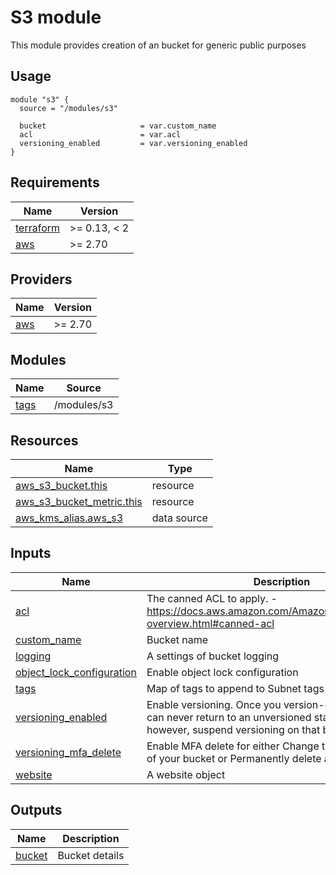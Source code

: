 # S3 module

This module provides creation of an bucket for generic public purposes

## Usage

```hcl
module "s3" {
  source = "/modules/s3"

  bucket                     = var.custom_name
  acl                        = var.acl
  versioning_enabled         = var.versioning_enabled
}
```

<!-- TFDOC_START -->
## Requirements

| Name | Version |
|------|---------|
| <a name="requirement_terraform"></a> [terraform](#requirement\_terraform) | >= 0.13, < 2 |
| <a name="requirement_aws"></a> [aws](#requirement\_aws) | >= 2.70 |

## Providers

| Name | Version |
|------|---------|
| <a name="provider_aws"></a> [aws](#provider\_aws) | >= 2.70 |

## Modules

| Name | Source |
|------|--------|
| <a name="modules"></a> [tags](#module\_tags) | /modules/s3 |

## Resources

| Name | Type |
|------|------|
| [aws_s3_bucket.this](https://registry.terraform.io/providers/hashicorp/aws/latest/docs/resources/s3_bucket) | resource |
| [aws_s3_bucket_metric.this](https://registry.terraform.io/providers/hashicorp/aws/latest/docs/resources/s3_bucket_metric) | resource |
| [aws_kms_alias.aws_s3](https://registry.terraform.io/providers/hashicorp/aws/latest/docs/data-sources/kms_alias) | data source |

## Inputs

| Name | Description | Type | Default | Required |
|------|-------------|------|---------|:--------:|
| <a name="input_acl"></a> [acl](#input\_acl) | The canned ACL to apply. - https://docs.aws.amazon.com/AmazonS3/latest/dev/acl-overview.html#canned-acl | `string` | `"private"` | no |
| <a name="input_custom_name"></a> [custom\_name](#input\_custom\_name) | Bucket name | `string` | `null` | no |
| <a name="input_logging"></a> [logging](#input\_logging) | A settings of bucket logging | `list(map(string))` | `[]` | no |
| <a name="input_object_lock_configuration"></a> [object\_lock\_configuration](#input\_object\_lock\_configuration) | Enable object lock configuration | `bool` | `false` | no |
| <a name="input_tags"></a> [tags](#input\_tags) | Map of tags to append to Subnet tags | `map(string)` | `{}` | no |
| <a name="input_versioning_enabled"></a> [versioning\_enabled](#input\_versioning\_enabled) | Enable versioning. Once you version-enable a bucket, it can never return to an unversioned state. You can, however, suspend versioning on that bucket | `bool` | `false` | no |
| <a name="input_versioning_mfa_delete"></a> [versioning\_mfa\_delete](#input\_versioning\_mfa\_delete) | Enable MFA delete for either Change the versioning state of your bucket or Permanently delete an object version | `bool` | `false` | no |
| <a name="input_website"></a> [website](#input\_website) | A website object | `list(map(string))` | `[]` | no |

## Outputs

| Name | Description |
|------|-------------|
| <a name="output_bucket"></a> [bucket](#output\_bucket) | Bucket details |

<!-- TFDOC_END -->
